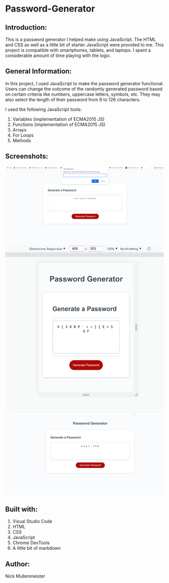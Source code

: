 # Password-Generator

## Introduction:

This is a password generator I helped make using JavaScript. The HTML and CSS as well as a little bit of
starter JavaScript were provided to me. This project is
compatible with smartphones, tablets, and laptops. I spent a considerable amount of time playing with the logic.

## General Information:

In this project, I used JavaScript to make the password generator functional. Users can change the outcome of the 
randomly generated password based on certain criteria like numbers, uppercase letters, symbols, etc. They may also
select the length of their password from 8 to 126 characters.


 I used the following JavaScript tools:
1. Variables (implementation of ECMA2015 JS)
2. Functions (implementation of ECMA2015 JS)
3. Arrays
4. For Loops
5. Methods

## Screenshots:

![Screenshot of full screen](./screenshots/S0.png)
![Screenshot of small mobile](./screenshots/S1.png)
![Screenshot of full screen](./screenshots/S2.png)



## Built with:

1. Visual Studio Code
2. HTML
3. CSS
4. JavaScript
5. Chrome DevTools
6. A little bit of markdown

## Author:

Nick Mullenmeister